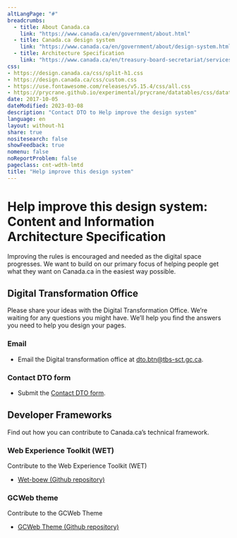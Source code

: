 ```yaml
---
altLangPage: "#"
breadcrumbs:
  - title: About Canada.ca
    link: "https://www.canada.ca/en/government/about.html"
  - title: Canada.ca design system
    link: "https://www.canada.ca/en/government/about/design-system.html"
  - title: Architecture Specification
    link: "https://www.canada.ca/en/treasury-board-secretariat/services/government-communications/canada-content-information-architecture-specification.html"
css:
- https://design.canada.ca/css/split-h1.css
- https://design.canada.ca/css/custom.css
- https://use.fontawesome.com/releases/v5.15.4/css/all.css
- https://prycrane.github.io/experimental/prycrane/datatables/css/datatables-fun.css
date: 2017-10-05
dateModified: 2023-03-08
description: "Contact DTO to Help improve the design system"
language: en
layout: without-h1
share: true
nositesearch: false
showFeedback: true
nomenu: false
noReportProblem: false
pageclass: cnt-wdth-lmtd
title: "Help improve this design system"
---
```

<h1 property="name" id="wb-cont" dir="ltr"><span class="stacked"><span>Help improve this design system</span>: <span>Content and Information Architecture Specification</span></span></h1>
<p>Improving the rules is encouraged and needed as the digital space progresses.  We want to build on our primary focus of helping people get what they want on Canada.ca in the easiest way possible.</p>
<h2>Digital Transformation Office</h2>
<p>Please share your ideas with the Digital Transformation Office.  We’re waiting for any questions you might have.  We’ll help you find the answers you need to help you design your pages.</p>
<h3>Email</h3>
<ul>
  <li>Email the Digital transformation office at <a href="mailto:dto.btn@tbs-sct.gc.ca">dto.btn@tbs-sct.gc.ca</a>.</li>
</ul>
<h3>Contact DTO form</h3>
<ul>
  <li>Submit the <a href="#">Contact DTO form</a>.</li>
</ul>
<h2>Developer Frameworks</h2>
<p>Find out how you can contribute to Canada.ca’s technical framework. </p>
<h3>Web Experience Toolkit (WET)</h3>
<p>Contribute to the Web Experience Toolkit (WET)</p>
<ul>
  <li><a href="https://github.com/wet-boew/wet-boew/blob/master/CONTRIBUTING.md">Wet-boew (Github repository)</a></li>
</ul>
<h3>GCWeb theme</h3>
<p>Contribute to the GCWeb Theme</p>
<ul>
  <li><a href="https://github.com/wet-boew/GCWeb/blob/master/CONTRIBUTING.md">GCWeb Theme (Github repository)</a></li>
</ul>
